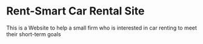 # Rent-Smart Car Rental Site
This is a Website to help a small firm who is interested in car renting to meet their short-term goals 
